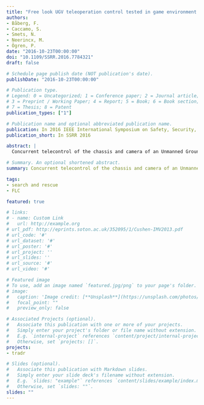 ```yaml
---
title: "Free look UGV teleoperation control tested in game environment: Enhanced performance and reduced workload"
authors:
- Båberg, F.
- Caccamo, S.
- Smets, N.
- Neerincx, M.
- Ögren, P.
date: "2016-10-23T00:00:00"
doi: "10.1109/SSRR.2016.7784321"
draft: false

# Schedule page publish date (NOT publication's date).
publishDate: "2016-10-23T00:00:00"

# Publication type.
# Legend: 0 = Uncategorized; 1 = Conference paper; 2 = Journal article;
# 3 = Preprint / Working Paper; 4 = Report; 5 = Book; 6 = Book section;
# 7 = Thesis; 8 = Patent
publication_types: ["1"]

# Publication name and optional abbreviated publication name.
publication: In 2016 IEEE International Symposium on Safety, Security, and Rescue Robotics (SSRR)
publication_short: In SSRR 2016

abstract: |
  Concurrent telecontrol of the chassis and camera of an Unmanned Ground Vehicle (UGV) is a demanding task for Urban Search and Rescue (USAR) teams. The standard way of controlling UGVs is called Tank Control (TC), but there is reason to believe that Free Look Control (FLC), a control mode used in games, could reduce this load substantially by decoupling, and providing separate controls for, camera translation and rotation. The general hypothesis is that FLC (1) reduces robot operators' workload and (2) enhances their performance for dynamic and time-critical USAR scenarios. A game-based environment was set-up to systematically compare FLC with TC in two typical search and rescue tasks: navigation and exploration. The results show that FLC improves mission performance in both exploration (search) and path following (navigation) scenarios. In the former, more objects were found, and in the latter shorter navigation times were achieved. FLC also caused lower workload and stress levels in both scenarios, without inducing a significant difference in the number of collisions. Finally, FLC was preferred by 75% of the subjects for exploration, and 56% for path following.

# Summary. An optional shortened abstract.
summary: Concurrent telecontrol of the chassis and camera of an Unmanned Ground Vehicle (UGV) is a demanding task for Urban Search and Rescue (USAR) teams.

tags:
- search and rescue
- FLC

featured: true

# links:
# - name: Custom Link
#   url: http://example.org
# url_pdf: http://eprints.soton.ac.uk/352095/1/Cushen-IMV2013.pdf
# url_code: '#'
# url_dataset: '#'
# url_poster: '#'
# url_project: ''
# url_slides: ''
# url_source: '#'
# url_video: '#'

# Featured image
# To use, add an image named `featured.jpg/png` to your page's folder. 
# image:
#   caption: 'Image credit: [**Unsplash**](https://unsplash.com/photos/pLCdAaMFLTE)'
#   focal_point: ""
#   preview_only: false

# Associated Projects (optional).
#   Associate this publication with one or more of your projects.
#   Simply enter your project's folder or file name without extension.
#   E.g. `internal-project` references `content/project/internal-project/index.md`.
#   Otherwise, set `projects: []`.
projects:
- tradr

# Slides (optional).
#   Associate this publication with Markdown slides.
#   Simply enter your slide deck's filename without extension.
#   E.g. `slides: "example"` references `content/slides/example/index.md`.
#   Otherwise, set `slides: ""`.
slides: ""
---
```


<!-- {{% alert note %}}
Click the *Cite* button above to demo the feature to enable visitors to import publication metadata into their reference management software.
{{% /alert %}} -->

<!-- {{% alert note %}}
Click the *Slides* button above to demo Academic's Markdown slides feature.
{{% /alert %}} -->
<!-- 
Supplementary notes can be added here, including [code and math](https://sourcethemes.com/academic/docs/writing-markdown-latex/).
 -->
